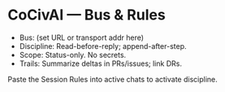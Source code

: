 <!-- status: stub; target: 150+ words -->
<!-- status: stub; target: 150+ words -->
<!-- status: stub; target: 150+ words -->
<!-- status: stub; target: 150+ words -->
<!-- status: stub; target: 150+ words -->
# CoCivAI — Bus & Rules
- Bus: (set URL or transport addr here)
- Discipline: Read-before-reply; append-after-step.
- Scope: Status-only.  No secrets.
- Trails: Summarize deltas in PRs/issues; link DRs.

Paste the Session Rules into active chats to activate discipline.









